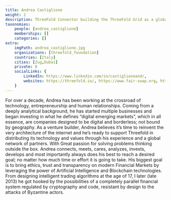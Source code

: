 ```yaml
---
title: Andrea Castiglione
weight: 2
description: ThreeFold Connector building the ThreeFold Grid as a global ecosystem.
taxonomies:
    people: [andrea_castiglione]
    memberships: []
    categories: []
extra:
    imgPath: andrea_castiglione.jpg
    organizations: [threefold_foundation]
    countries: [Italy]
    cities: [Zug,Dubai]
    private: 0
    socialLinks: {
        LinkedIn: https://www.linkedin.com/in/castiglioneand/,
        websites: https://threefold.io/, https://www.fair-swap.org, https://www.efforce.io/team/andrea-castiglione,
    }
---
```


For over a decade, Andrea has been working at the crossroad of technology, entrepreneurship and human relationships. Coming from a deeply analytical background, he has started multiple businesses and began investing in what he defines “digital emerging markets”, which in all essence, are companies designed to be digital and borderless; not bound by geography. As a venture builder, Andrea believes it’s time to reinvent the very architecture of the internet and he’s ready to support Threefold in distributing its technology and values through his experience and a global network of partners. With Great passion for solving problems thinking outside the box. Andrea connects, meets, cares, analyzes, invests, develops and most importantly always does his best to reach a desired goal; no matter how much time or effort it is going to take. His biggest goal is to bring ethics, trust and transparency on modern Financial Markets by leveraging the power of Artificial Intelligence and Blockchain technologies. From designing intelligent trading algorithms at the age of 17, I later (late 2013) he got hooked by the possibilities of a completely parallel financial system regulated by cryptography and code, resistant by design to the attacks of Byzantine actors.
